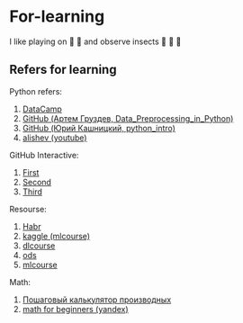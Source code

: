 # For-learning

I like playing on :guitar: :drum: and observe insects :bug: :butterfly: :bee:

## Refers for learning

Python refers:
  1. [DataCamp](https://campus.datacamp.com/courses/intro-to-python-for-data-science/chapter-1-python-basics?ex=1)
  2. [GitHub (Артем Груздев, Data_Preprocessing_in_Python)](https://github.com/Gewissta/Data_Preprocessing_in_Python/tree/main/code)
  3. [GitHub (Юрий Кашницкий, python_intro)](https://github.com/Yorko/python_intro/blob/9b8b6017ad3f44b99fb6d30c9e4f6c3ef2682ee1/index.ipynb)
  4. [alishev (youtube)](https://www.youtube.com/@alishevN/playlists)
  
GitHub Interactive:
  1. [First](https://learngitbranching.js.org/?locale=ru_RU)
  2. [Second](https://www.webfx.com/blog/web-design/interactive-git-tutorials/)
  3. [Third](https://githowto.com/)

Resourse:
  1. [Habr](https://habr.com/ru/company/ods/blog/322626/)
  2. [kaggle (mlcourse)](https://www.kaggle.com/datasets/kashnitsky/mlcourse)
  3. [dlcourse](https://dlcourse.ai/)
  4. [ods](https://ods.ai/tracks)
  5. [mlcourse](https://mlcourse.ai/book/index.html)

Math:
  1. [Пошаговый калькулятор производных](https://mathdf.com/der/ru/)
  2. [math for beginners (yandex)](https://drive.google.com/file/d/1Gy4HiLDDkhJ0Ytd9dX4N4BKNnZ0Pjnxc/view?usp=sharing)

